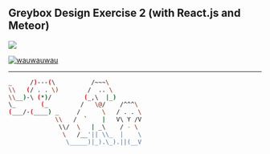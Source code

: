 ## Greybox Design Exercise 2 (with React.js and Meteor)

 ![](https://david-dm.org/dankreiger/react-meteor-graybox-exercise.svg)


 [![](https://i.imgflip.com/1aao21.gif "wauwauwau")](https://rmgb.herokuapp.com/)

***

```sh
_     /)---(\          /~~~\
\\   (/ . . \)        /  .. \
\\__)-\ (*)/         (_,\  |_)
\_       (_         /   \@/    /^^^\
(___/-(____) _     /      \   / . . \
             \\   /  `    |   V\ Y /V
              \\/  \   | _\    / - \
               \   /__'|| \\_  |    \
                \_____)|_).\_).||(__V

```
